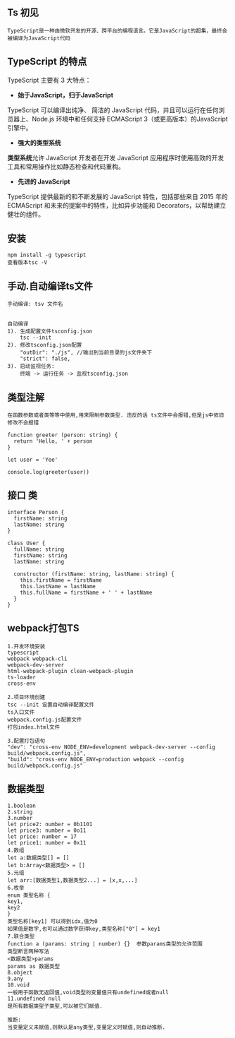 ## Ts 初见

```
TypeScript是一种由微软开发的开源、跨平台的编程语言。它是JavaScript的超集，最终会被编译为JavaScript代码
```

## TypeScript 的特点

TypeScript 主要有 3 大特点：

- **始于JavaScript，归于JavaScript**

TypeScript 可以编译出纯净、 简洁的 JavaScript 代码，并且可以运行在任何浏览器上、Node.js 环境中和任何支持 ECMAScript 3（或更高版本）的JavaScript 引擎中。

- **强大的类型系统**

**类型系统**允许 JavaScript 开发者在开发 JavaScript 应用程序时使用高效的开发工具和常用操作比如静态检查和代码重构。

- **先进的 JavaScript**

TypeScript 提供最新的和不断发展的 JavaScript 特性，包括那些来自 2015 年的 ECMAScript 和未来的提案中的特性，比如异步功能和 Decorators，以帮助建立健壮的组件。

## 安装

```
npm install -g typescript
查看版本tsc -V 
```

## 手动.自动编译ts文件

```
手动编译: tsv 文件名
```

```

```

```
自动编译
1). 生成配置文件tsconfig.json
    tsc --init
2). 修改tsconfig.json配置
    "outDir": "./js", //输出到当前目录的js文件夹下
    "strict": false,    
3). 启动监视任务: 
    终端 -> 运行任务 -> 监视tsconfig.json
```

## 类型注解

```
在函数参数或者类等等中使用,用来限制参数类型. 违反的话 ts文件中会报错,但是js中依旧修改不会报错
```

```
function greeter (person: string) {
  return 'Hello, ' + person
}

let user = 'Yee'

console.log(greeter(user))
```

## 接口 类

```
interface Person {
  firstName: string
  lastName: string
}

class User {
  fullName: string
  firstName: string
  lastName: string

  constructor (firstName: string, lastName: string) {
    this.firstName = firstName
    this.lastName = lastName
    this.fullName = firstName + ' ' + lastName
  }
}
```

## webpack打包TS

```
1.开发环境安装
typescript
webpack webpack-cli
webpack-dev-server
html-webpack-plugin clean-webpack-plugin
ts-loader
cross-env
```

```
2.项目环境创建
tsc --init 设置自动编译配置文件
ts入口文件
webpack.config.js配置文件
打包index.html文件
```

```
3.配置打包语句
"dev": "cross-env NODE_ENV=development webpack-dev-server --config build/webpack.config.js",
"build": "cross-env NODE_ENV=production webpack --config build/webpack.config.js"
```

## 数据类型

```
1.boolean
2.string
3.number
let price2: number = 0b1101
let price3: number = 0o11
let price: number = 17
let price1: number = 0x11
4.数组
let a:数据类型[] = []
let b:Array<数据类型> = []
5.元组
let arr:[数据类型1,数据类型2...] = [x,x,...]
6.枚举
enum 类型名称 {
key1,
key2
}
类型名称[key1] 可以得到idx,值为0
如果值是数字,也可以通过数字获得key,类型名称["0"] = key1
7.联合类型
function a (params: string | number) {}  参数params类型的允许范围
类型断言两种写法
<数据类型>params
params as 数据类型
8.object
9.any
10.void
一般用于函数无返回值,void类型的变量值只有undefined或者null
11.undefined null
是所有数据类型子类型,可以被它们赋值.
```

```
推断:
当变量定义未赋值,则默认是any类型,变量定义时赋值,则自动推断.
```

